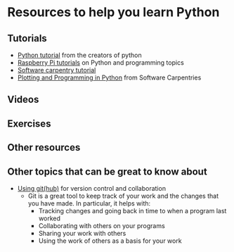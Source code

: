 # Resources to help you learn Python

## Tutorials

- [Python tutorial](https://docs.python.org/3/tutorial/index.html) from the creators of python
- [Raspberry Pi tutorials](https://www.raspberrypi.org/courses/learn-python) on Python and programming topics 
- [Software carpentry tutorial](https://swcarpentry.github.io/python-novice-inflammation/)
- [Plotting and Programming in Python](https://swcarpentry.github.io/python-novice-gapminder/) from Software Carpentries

## Videos

## Exercises

## Other resources

## Other topics that can be great to know about

- [Using git(hub)](https://docs.github.com/en/get-started/start-your-journey/about-github-and-git) for version control and collaboration
  - Git is a great tool to keep track of your work and the changes that you have made. In particular, it helps with:
    - Tracking changes and going back in time to when a program last worked
    - Collaborating with others on your programs
    - Sharing your work with others
    - Using the work of others as a basis for your work